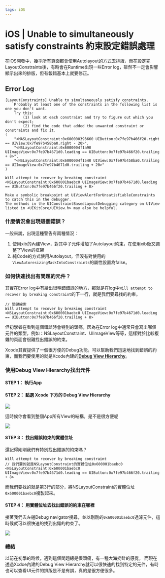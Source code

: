 ```yaml
---
tags: iOS
---
```


# iOS | Unable to simultaneously satisfy constraints 約束設定錯誤處理


在iOS開發中，幾乎所有頁面都會使用Autolayout的方式去排版，而在設定完LayoutConstraints後，有時會在Runtime出現一些Error log，雖然不一定會影響顯示出來的排版，但有報錯基本上就要修正。

## Error Log
```javascript=
[LayoutConstraints] Unable to simultaneously satisfy constraints.
	Probably at least one of the constraints in the following list is one you don't want. 
	Try this: 
		(1) look at each constraint and try to figure out which you don't expect; 
		(2) find the code that added the unwanted constraint or constraints and fix it. 
(
    "<MASLayoutConstraint:0x600000393660 UIButton:0x7fe97b466f20.right == UIView:0x7fe97b458ba0.right - 20>",
    "<NSLayoutConstraint:0x6000004f1a90 UIImageView:0x7fe97b4671d0.leading == UIButton:0x7fe97b466f20.trailing + 8>",
    "<NSLayoutConstraint:0x6000004f1540 UIView:0x7fe97b458ba0.trailing == UIImageView:0x7fe97b4671d0.trailing + 20>"
)

Will attempt to recover by breaking constraint 
<NSLayoutConstraint:0x600001baebc0 UIImageView:0x7fe97b4671d0.leading == UIButton:0x7fe97b466f20.trailing + 8>

Make a symbolic breakpoint at UIViewAlertForUnsatisfiableConstraints to catch this in the debugger.
The methods in the UIConstraintBasedLayoutDebugging category on UIView listed in <UIKitCore/UIView.h> may also be helpful.
```

### 什麼情況會出現這個錯誤？

一般來說，出現這種警告有兩種情況：  
1. 使用xib的內建View，對其中子元件增加了Autolayout約束，在使用xib後又調整了View的框架
2. 純Code的方式使用Autolayout，但沒有對使用的`ViewAutoresizingMaskIntoConstraints`的屬性設置為false。

### 如何快速找出有問題的元件？

其實在Error log中有給出很明錯錯誤的地方，那就是在log中`Will attempt to recover by breaking constraint`的下一行，就是我們要尋找的約束。  

```javascript=
// 關鍵線索
Will attempt to recover by breaking constraint 
<NSLayoutConstraint:0x600001baebc0 UIImageView:0x7fe97b4671d0.leading == UIButton:0x7fe97b466f20.trailing + 8>
```

但初學者在看到這個錯誤時會特別的頭痛，因為在Error log中通常只會寫出哪個元件的類型，例如：NSLayoutConstraint、UIImageView等等，這樣對於比較複雜的頁面會很難找出錯誤的約束。

Xcode其實提供了一個很方便的Debug功能，可以幫助我們迅速地找到錯誤的約束，而我們要使用的就是Xcode內建的[**Debug View Hierarchy**](https://developer.apple.com/library/archive/documentation/ToolsLanguages/Conceptual/Xcode_Overview/ExaminingtheViewHierarchy.html)。

### 使用Debug View Hierarchy找出元件

#### **STEP 1：** 執行App

#### **STEP 2：** 點選 Xcode 下方的 Debug View Hierarchy

![](https://i.imgur.com/5er5pnq.png)
  
  這時候你會看到整個App所有View的結構，是不是很方便呢
  
  ![](https://i.imgur.com/PYieUlW.gif)

  
#### **STEP 3：** 找出錯誤約束的實體位址

還記得剛剛我們有特別找出錯誤的約束嗎？
```javascript=
Will attempt to recover by breaking constraint 
// 我們要的就是NSLayoutConstraint的實體位址0x600001baebc0
<NSLayoutConstraint:0x600001baebc0 
UIImageView:0x7fe97b4671d0.leading == UIButton:0x7fe97b466f20.trailing + 8>
```
而我們要找的就是第3行的部分，將NSLayoutConstraint的實體位址`0x600001baebc0`複製起來。

#### **STEP 4：** 用實體位址去找出錯誤的約束在哪裡

接著我們去左邊Debug navigator搜尋，並以剛剛的`0x600001baebc0`過濾元件，這時候就可以很快速的找到出錯的約束了。

![](https://i.imgur.com/W9FnCht.png)


### 總結

以前在初學的時候，遇到這個問題總是很頭痛，有一種大海撈針的感覺。
而現在透過Xcdoe內建的Debug View Hierarchy就可以很快速的找到特定的元件，有時也可以查看UI元件的排版是不是有誤，真的是很方便很多。








